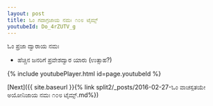 ```yaml
---
layout: post
title: ಓಂ ಗದಾಗ್ರಜಾಯ ನಮಃ ೧೦೮ ಟೈಮ್ಸ್
youtubeId: Do_4rZUTV_g
---
```

 
 
 ಓಂ ಪ್ರಜಾ ದ್ವಾರಾಯ ನಮಃ  
 
 -  ಹೆಚ್ಚಿನ ಜನರಿಗೆ ಪ್ರವೇಶದ್ವಾರ ಯಾರು (ಉತ್ಸಾಹ?) 
 
  
 
  
 
 
 
 
 
 


{% include youtubePlayer.html id=page.youtubeId %}
 
[Next]({{ site.baseurl }}{% link  split2/_posts/2016-02-27-ಓಂ ವಾಚಸ್ಪತಯೇ ಅಯೋನಿಜಾಯ ನಮಃ ೧೦೮ ಟೈಮ್ಸ್.md%})
 
